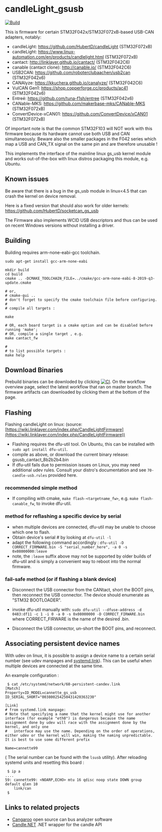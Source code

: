 # candleLight_gsusb
[![Build](https://github.com/candle-usb/candleLight_fw/actions/workflows/ci.yml/badge.svg)](https://github.com/candle-usb/candleLight_fw/actions)

This is firmware for certain STM32F042x/STM32F072xB-based USB-CAN adapters, notably:
- candleLight: https://github.com/HubertD/candleLight (STM32F072xB)
- candleLight: https://www.linux-automation.com/en/products/candlelight.html (STM32F072xB)
- cantact: http://linklayer.github.io/cantact/ (STM32F042C6)
- canable (cantact clone): http://canable.io/ (STM32F042C6)
- USB2CAN: https://github.com/roboterclubaachen/usb2can (STM32F042x6)
- CANAlyze: https://kkuchera.github.io/canalyze/ (STM32F042C6)
- VulCAN Gen1: https://shop.copperforge.cc/products/ac41 (STM32F042x6)
- Entreé: https://github.com/tuna-f1sh/entree (STM32F042x6)
- CANable-MKS: https://github.com/makerbase-mks/CANable-MKS (STM32F072xB)
- ConvertDevice-xCAN01: https://github.com/ConvertDevice/xCAN01 (STM32F072xB)

Of important note is that the common STM32F103 will NOT work with this firmware because its hardware cannot use both USB and CAN simultaneously.
Beware also the smaller packages in the F042 series which map a USB and CAN_TX signal on the same pin and are therefore unusable !

This implements the interface of the mainline linux gs_usb kernel module and
works out-of-the-box with linux distros packaging this module, e.g. Ubuntu.

## Known issues

Be aware that there is a bug in the gs_usb module in linux<4.5 that can crash the kernel on device removal.

Here is a fixed version that should also work for older kernels:
  https://github.com/HubertD/socketcan_gs_usb

The Firmware also implements WCID USB descriptors and thus can be used on recent Windows versions without installing a driver.

## Building

Building requires arm-none-eabi-gcc toolchain.

```shell
sudo apt-get install gcc-arm-none-eabi

mkdir build
cd build
cmake .. -DCMAKE_TOOLCHAIN_FILE=../cmake/gcc-arm-none-eabi-8-2019-q3-update.cmake

# or,
# cmake-gui ..
# don't forget to specify the cmake toolchain file before configuring.
#
# compile all targets :

make

# OR, each board target is a cmake option and can be disabled before running 'make';
# OR, compile a single target , e.g.
make cantact_fw

#
# to list possible targets :
make help

```

## Download Binaries
Prebuild binaries can be downloded by clicking [![CI](https://github.com/candle-usb/candleLight_fw/actions/workflows/ci.yml/badge.svg)](https://github.com/candle-usb/candleLight_fw/actions). On the workflow overview page, select the latest workflow that ran on master branch. The firmware artifacts can downloaded by clicking them at the bottom of the page.

## Flashing

Flashing candleLight on linux: (source: [https://wiki.linklayer.com/index.php/CandleLightFirmware](https://wiki.linklayer.com/index.php/CandleLightFirmware))
- Flashing requires the dfu-util tool. On Ubuntu, this can be installed with `sudo apt install dfu-util`.
- compile as above, or download the current binary release: gsusb_cantact_8b2b2b4.bin
- If dfu-util fails due to permission issues on Linux, you may need additional udev rules. Consult your distro's documentation and see `70-candle-usb.rules` provided here.

### recommended simple method
- If compiling with cmake, `make flash-<targetname_fw>`, e.g. `make flash-canable_fw`, to invoke dfu-util.

### method for reflashing a specific device by serial
- when multiple devices are connected, dfu-util may be unable to choose which one to flash.
- Obtain device's serial # by looking at `dfu-util -l`
- adapt the following command accordingly :
 `dfu-util -D CORRECT_FIRMWARE.bin -S "serial_number_here", -a 0 -s 0x08000000:leave`
- note, the `:leave` suffix above may not be supported by older builds of dfu-util and is simply a convenient way to reboot into the normal firmware.

### fail-safe method (or if flashing a blank device)
- Disconnect the USB connector from the CANtact, short the BOOT pins, then reconnect the USB connector. The device should enumerate as "STM32 BOOTLOADER".

- invoke dfu-util manually with: `sudo dfu-util --dfuse-address -d 0483:df11 -c 1 -i 0 -a 0 -s 0x08000000 -D CORRECT_FIRWARE.bin` where CORRECT_FIRWARE is the name of the desired .bin.
- Disconnect the USB connector, un-short the BOOT pins, and reconnect.



## Associating persistent device names 
With udev on linux, it is possible to assign a device name to a certain serial number (see udev manpages and [systemd.link](https://www.freedesktop.org/software/systemd/man/systemd.link.html)).
This can be useful when multiple devices are connected at the same time.

An example configuration :

```
 $ cat /etc/systemd/network/60-persistent-candev.link 
[Match]
Property=ID_MODEL=cannette_gs_usb ID_SERIAL_SHORT="003800254250431420363230"

[Link]
# from systemd.link manpage:
# Note that specifying a name that the kernel might use for another interface (for example "eth0") is dangerous because the name assignment done by udev will race with the assignment done by the kernel, and only one
#   interface may use the name. Depending on the order of operations, either udev or the kernel will win, making the naming unpredictable. It is best to use some different prefix

Name=cannette99
```

( The serial number can be found with the `lsusb` utility). After reloading systemd units and resetting this board :

```
 $ ip a
....
59: cannette99: <NOARP,ECHO> mtu 16 qdisc noop state DOWN group default qlen 10
    link/can 
 $
```


## Links to related projects
* [Cangaroo](https://github.com/HubertD/cangaroo) open source can bus analyzer software
* [Candle.NET](https://github.com/elliotwoods/Candle.NET) .NET wrapper for the candle API
